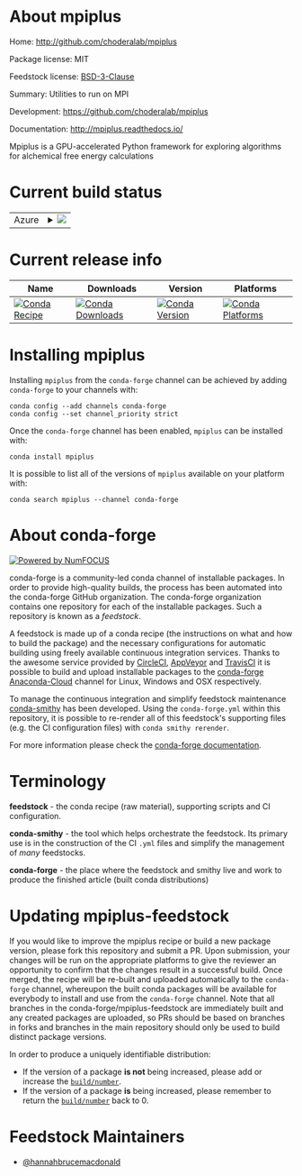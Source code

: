 About mpiplus
=============

Home: http://github.com/choderalab/mpiplus

Package license: MIT

Feedstock license: [BSD-3-Clause](https://github.com/conda-forge/mpiplus-feedstock/blob/master/LICENSE.txt)

Summary: Utilities to run on MPI

Development: https://github.com/choderalab/mpiplus

Documentation: http://mpiplus.readthedocs.io/

Mpiplus is a GPU-accelerated Python framework for exploring
algorithms for alchemical free energy calculations


Current build status
====================


<table>
    
  <tr>
    <td>Azure</td>
    <td>
      <details>
        <summary>
          <a href="https://dev.azure.com/conda-forge/feedstock-builds/_build/latest?definitionId=4006&branchName=master">
            <img src="https://dev.azure.com/conda-forge/feedstock-builds/_apis/build/status/mpiplus-feedstock?branchName=master">
          </a>
        </summary>
        <table>
          <thead><tr><th>Variant</th><th>Status</th></tr></thead>
          <tbody><tr>
              <td>linux_64_python3.10.____cpython</td>
              <td>
                <a href="https://dev.azure.com/conda-forge/feedstock-builds/_build/latest?definitionId=4006&branchName=master">
                  <img src="https://dev.azure.com/conda-forge/feedstock-builds/_apis/build/status/mpiplus-feedstock?branchName=master&jobName=linux&configuration=linux_64_python3.10.____cpython" alt="variant">
                </a>
              </td>
            </tr><tr>
              <td>linux_64_python3.7.____cpython</td>
              <td>
                <a href="https://dev.azure.com/conda-forge/feedstock-builds/_build/latest?definitionId=4006&branchName=master">
                  <img src="https://dev.azure.com/conda-forge/feedstock-builds/_apis/build/status/mpiplus-feedstock?branchName=master&jobName=linux&configuration=linux_64_python3.7.____cpython" alt="variant">
                </a>
              </td>
            </tr><tr>
              <td>linux_64_python3.8.____cpython</td>
              <td>
                <a href="https://dev.azure.com/conda-forge/feedstock-builds/_build/latest?definitionId=4006&branchName=master">
                  <img src="https://dev.azure.com/conda-forge/feedstock-builds/_apis/build/status/mpiplus-feedstock?branchName=master&jobName=linux&configuration=linux_64_python3.8.____cpython" alt="variant">
                </a>
              </td>
            </tr><tr>
              <td>linux_64_python3.9.____cpython</td>
              <td>
                <a href="https://dev.azure.com/conda-forge/feedstock-builds/_build/latest?definitionId=4006&branchName=master">
                  <img src="https://dev.azure.com/conda-forge/feedstock-builds/_apis/build/status/mpiplus-feedstock?branchName=master&jobName=linux&configuration=linux_64_python3.9.____cpython" alt="variant">
                </a>
              </td>
            </tr><tr>
              <td>osx_64_python3.10.____cpython</td>
              <td>
                <a href="https://dev.azure.com/conda-forge/feedstock-builds/_build/latest?definitionId=4006&branchName=master">
                  <img src="https://dev.azure.com/conda-forge/feedstock-builds/_apis/build/status/mpiplus-feedstock?branchName=master&jobName=osx&configuration=osx_64_python3.10.____cpython" alt="variant">
                </a>
              </td>
            </tr><tr>
              <td>osx_64_python3.7.____cpython</td>
              <td>
                <a href="https://dev.azure.com/conda-forge/feedstock-builds/_build/latest?definitionId=4006&branchName=master">
                  <img src="https://dev.azure.com/conda-forge/feedstock-builds/_apis/build/status/mpiplus-feedstock?branchName=master&jobName=osx&configuration=osx_64_python3.7.____cpython" alt="variant">
                </a>
              </td>
            </tr><tr>
              <td>osx_64_python3.8.____cpython</td>
              <td>
                <a href="https://dev.azure.com/conda-forge/feedstock-builds/_build/latest?definitionId=4006&branchName=master">
                  <img src="https://dev.azure.com/conda-forge/feedstock-builds/_apis/build/status/mpiplus-feedstock?branchName=master&jobName=osx&configuration=osx_64_python3.8.____cpython" alt="variant">
                </a>
              </td>
            </tr><tr>
              <td>osx_64_python3.9.____cpython</td>
              <td>
                <a href="https://dev.azure.com/conda-forge/feedstock-builds/_build/latest?definitionId=4006&branchName=master">
                  <img src="https://dev.azure.com/conda-forge/feedstock-builds/_apis/build/status/mpiplus-feedstock?branchName=master&jobName=osx&configuration=osx_64_python3.9.____cpython" alt="variant">
                </a>
              </td>
            </tr><tr>
              <td>win_64_python3.10.____cpython</td>
              <td>
                <a href="https://dev.azure.com/conda-forge/feedstock-builds/_build/latest?definitionId=4006&branchName=master">
                  <img src="https://dev.azure.com/conda-forge/feedstock-builds/_apis/build/status/mpiplus-feedstock?branchName=master&jobName=win&configuration=win_64_python3.10.____cpython" alt="variant">
                </a>
              </td>
            </tr><tr>
              <td>win_64_python3.7.____cpython</td>
              <td>
                <a href="https://dev.azure.com/conda-forge/feedstock-builds/_build/latest?definitionId=4006&branchName=master">
                  <img src="https://dev.azure.com/conda-forge/feedstock-builds/_apis/build/status/mpiplus-feedstock?branchName=master&jobName=win&configuration=win_64_python3.7.____cpython" alt="variant">
                </a>
              </td>
            </tr><tr>
              <td>win_64_python3.8.____cpython</td>
              <td>
                <a href="https://dev.azure.com/conda-forge/feedstock-builds/_build/latest?definitionId=4006&branchName=master">
                  <img src="https://dev.azure.com/conda-forge/feedstock-builds/_apis/build/status/mpiplus-feedstock?branchName=master&jobName=win&configuration=win_64_python3.8.____cpython" alt="variant">
                </a>
              </td>
            </tr><tr>
              <td>win_64_python3.9.____cpython</td>
              <td>
                <a href="https://dev.azure.com/conda-forge/feedstock-builds/_build/latest?definitionId=4006&branchName=master">
                  <img src="https://dev.azure.com/conda-forge/feedstock-builds/_apis/build/status/mpiplus-feedstock?branchName=master&jobName=win&configuration=win_64_python3.9.____cpython" alt="variant">
                </a>
              </td>
            </tr>
          </tbody>
        </table>
      </details>
    </td>
  </tr>
</table>

Current release info
====================

| Name | Downloads | Version | Platforms |
| --- | --- | --- | --- |
| [![Conda Recipe](https://img.shields.io/badge/recipe-mpiplus-green.svg)](https://anaconda.org/conda-forge/mpiplus) | [![Conda Downloads](https://img.shields.io/conda/dn/conda-forge/mpiplus.svg)](https://anaconda.org/conda-forge/mpiplus) | [![Conda Version](https://img.shields.io/conda/vn/conda-forge/mpiplus.svg)](https://anaconda.org/conda-forge/mpiplus) | [![Conda Platforms](https://img.shields.io/conda/pn/conda-forge/mpiplus.svg)](https://anaconda.org/conda-forge/mpiplus) |

Installing mpiplus
==================

Installing `mpiplus` from the `conda-forge` channel can be achieved by adding `conda-forge` to your channels with:

```
conda config --add channels conda-forge
conda config --set channel_priority strict
```

Once the `conda-forge` channel has been enabled, `mpiplus` can be installed with:

```
conda install mpiplus
```

It is possible to list all of the versions of `mpiplus` available on your platform with:

```
conda search mpiplus --channel conda-forge
```


About conda-forge
=================

[![Powered by
NumFOCUS](https://img.shields.io/badge/powered%20by-NumFOCUS-orange.svg?style=flat&colorA=E1523D&colorB=007D8A)](https://numfocus.org)

conda-forge is a community-led conda channel of installable packages.
In order to provide high-quality builds, the process has been automated into the
conda-forge GitHub organization. The conda-forge organization contains one repository
for each of the installable packages. Such a repository is known as a *feedstock*.

A feedstock is made up of a conda recipe (the instructions on what and how to build
the package) and the necessary configurations for automatic building using freely
available continuous integration services. Thanks to the awesome service provided by
[CircleCI](https://circleci.com/), [AppVeyor](https://www.appveyor.com/)
and [TravisCI](https://travis-ci.com/) it is possible to build and upload installable
packages to the [conda-forge](https://anaconda.org/conda-forge)
[Anaconda-Cloud](https://anaconda.org/) channel for Linux, Windows and OSX respectively.

To manage the continuous integration and simplify feedstock maintenance
[conda-smithy](https://github.com/conda-forge/conda-smithy) has been developed.
Using the ``conda-forge.yml`` within this repository, it is possible to re-render all of
this feedstock's supporting files (e.g. the CI configuration files) with ``conda smithy rerender``.

For more information please check the [conda-forge documentation](https://conda-forge.org/docs/).

Terminology
===========

**feedstock** - the conda recipe (raw material), supporting scripts and CI configuration.

**conda-smithy** - the tool which helps orchestrate the feedstock.
                   Its primary use is in the construction of the CI ``.yml`` files
                   and simplify the management of *many* feedstocks.

**conda-forge** - the place where the feedstock and smithy live and work to
                  produce the finished article (built conda distributions)


Updating mpiplus-feedstock
==========================

If you would like to improve the mpiplus recipe or build a new
package version, please fork this repository and submit a PR. Upon submission,
your changes will be run on the appropriate platforms to give the reviewer an
opportunity to confirm that the changes result in a successful build. Once
merged, the recipe will be re-built and uploaded automatically to the
`conda-forge` channel, whereupon the built conda packages will be available for
everybody to install and use from the `conda-forge` channel.
Note that all branches in the conda-forge/mpiplus-feedstock are
immediately built and any created packages are uploaded, so PRs should be based
on branches in forks and branches in the main repository should only be used to
build distinct package versions.

In order to produce a uniquely identifiable distribution:
 * If the version of a package **is not** being increased, please add or increase
   the [``build/number``](https://docs.conda.io/projects/conda-build/en/latest/resources/define-metadata.html#build-number-and-string).
 * If the version of a package **is** being increased, please remember to return
   the [``build/number``](https://docs.conda.io/projects/conda-build/en/latest/resources/define-metadata.html#build-number-and-string)
   back to 0.

Feedstock Maintainers
=====================

* [@hannahbrucemacdonald](https://github.com/hannahbrucemacdonald/)

